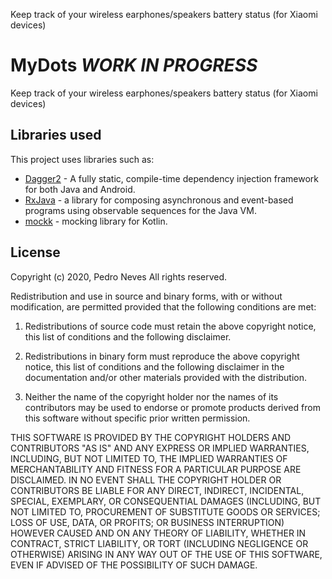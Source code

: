 Keep track of your wireless earphones/speakers battery status (for Xiaomi devices)

# MyDots *WORK IN PROGRESS*
Keep track of your wireless earphones/speakers battery status (for Xiaomi devices)

## Libraries used

This project uses libraries such as:

* [Dagger2](https://google.github.io/dagger/) - A fully static, compile-time dependency injection framework for both Java and Android.
* [RxJava](https://github.com/ReactiveX/RxJava) - a library for composing asynchronous and event-based programs using observable sequences for the Java VM.
* [mockk](https://github.com/mockk/mockk) - mocking library for Kotlin.

## License

Copyright (c) 2020, Pedro Neves
All rights reserved.

Redistribution and use in source and binary forms, with or without modification,
are permitted provided that the following conditions are met:

1. Redistributions of source code must retain the above copyright notice,
   this list of conditions and the following disclaimer.

2. Redistributions in binary form must reproduce the above copyright notice,
   this list of conditions and the following disclaimer in the documentation
   and/or other materials provided with the distribution.

3. Neither the name of the copyright holder nor the names of its contributors
   may be used to endorse or promote products derived from this software without
   specific prior written permission.

THIS SOFTWARE IS PROVIDED BY THE COPYRIGHT HOLDERS AND CONTRIBUTORS "AS IS" AND
ANY EXPRESS OR IMPLIED WARRANTIES, INCLUDING, BUT NOT LIMITED TO, THE IMPLIED
WARRANTIES OF MERCHANTABILITY AND FITNESS FOR A PARTICULAR PURPOSE ARE
DISCLAIMED. IN NO EVENT SHALL THE COPYRIGHT HOLDER OR CONTRIBUTORS BE LIABLE FOR
ANY DIRECT, INDIRECT, INCIDENTAL, SPECIAL, EXEMPLARY, OR CONSEQUENTIAL DAMAGES
(INCLUDING, BUT NOT LIMITED TO, PROCUREMENT OF SUBSTITUTE GOODS OR SERVICES;
LOSS OF USE, DATA, OR PROFITS; OR BUSINESS INTERRUPTION) HOWEVER CAUSED AND
ON ANY THEORY OF LIABILITY, WHETHER IN CONTRACT, STRICT LIABILITY, OR TORT
(INCLUDING NEGLIGENCE OR OTHERWISE) ARISING IN ANY WAY OUT OF THE USE OF THIS
SOFTWARE, EVEN IF ADVISED OF THE POSSIBILITY OF SUCH DAMAGE.
